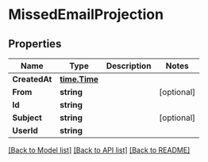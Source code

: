 # MissedEmailProjection

## Properties

Name | Type | Description | Notes
------------ | ------------- | ------------- | -------------
**CreatedAt** | [**time.Time**](time.Time) |  | 
**From** | **string** |  | [optional] 
**Id** | **string** |  | 
**Subject** | **string** |  | [optional] 
**UserId** | **string** |  | 

[[Back to Model list]](../README#documentation-for-models) [[Back to API list]](../README#documentation-for-api-endpoints) [[Back to README]](../README)


